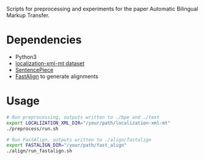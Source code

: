 Scripts for preprocessing and experiments for the paper Automatic Bilingual Markup Transfer.

# Dependencies
- Python3
- [localization-xml-mt dataset](https://github.com/salesforce/localization-xml-mt)
- [SentencePiece](https://github.com/google/sentencepiece)
- [FastAlign](https://github.com/clab/fast_align) to generate alignments

# Usage
```bash
# Run preprocessing, outputs written to ./bpe and ./text
export LOCALIZATION_XML_DIR="/your/path/localization-xml-mt"
./preprocess/run.sh

# Run FastAlign, outputs written to ./align/fastalign
export FASTALIGN_DIR="/your/path/fast_align"
./align/run_fastalign.sh
```
